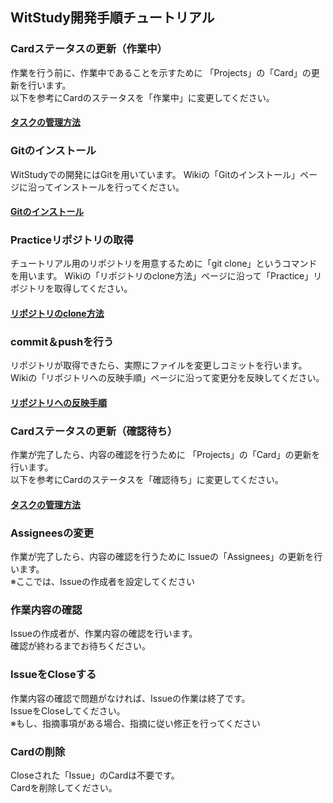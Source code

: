 ## WitStudy開発手順チュートリアル

### Cardステータスの更新（作業中）
作業を行う前に、作業中であることを示すために
「Projects」の「Card」の更新を行います。<br>
以下を参考にCardのステータスを「作業中」に変更してください。
#### [タスクの管理方法](https://github.com/WitStudy/PMSystem/wiki/%E3%82%BF%E3%82%B9%E3%82%AF%E3%81%AE%E7%AE%A1%E7%90%86%E6%96%B9%E6%B3%95)

### Gitのインストール
WitStudyでの開発にはGitを用いています。
Wikiの「Gitのインストール」ページに沿ってインストールを行ってください。

#### [Gitのインストール](https://github.com/WitStudy/Practice/wiki/Git%E3%81%AE%E3%82%A4%E3%83%B3%E3%82%B9%E3%83%88%E3%83%BC%E3%83%AB)

### Practiceリポジトリの取得
チュートリアル用のリポジトリを用意するために「git clone」というコマンドを用います。
Wikiの「リポジトリのclone方法」ページに沿って「Practice」リポジトリを取得してください。

#### [リポジトリのclone方法](https://github.com/WitStudy/Practice/wiki/%E3%83%AA%E3%83%9D%E3%82%B8%E3%83%88%E3%83%AA%E3%81%AEclone%E6%96%B9%E6%B3%95)

### commit＆pushを行う
リポジトリが取得できたら、実際にファイルを変更しコミットを行います。
Wikiの「リポジトリへの反映手順」ページに沿って変更分を反映してください。

#### [リポジトリへの反映手順](https://github.com/WitStudy/Practice/wiki/%E3%83%AA%E3%83%9D%E3%82%B8%E3%83%88%E3%83%AA%E3%81%B8%E3%81%AE%E5%8F%8D%E6%98%A0%E6%89%8B%E9%A0%86)

### Cardステータスの更新（確認待ち）
作業が完了したら、内容の確認を行うために
「Projects」の「Card」の更新を行います。<br>
以下を参考にCardのステータスを「確認待ち」に変更してください。

#### [タスクの管理方法](https://github.com/WitStudy/PMSystem/wiki/%E3%82%BF%E3%82%B9%E3%82%AF%E3%81%AE%E7%AE%A1%E7%90%86%E6%96%B9%E6%B3%95)

### Assigneesの変更
作業が完了したら、内容の確認を行うために
Issueの「Assignees」の更新を行います。<br>
※ここでは、Issueの作成者を設定してください

### 作業内容の確認

Issueの作成者が、作業内容の確認を行います。<br>
確認が終わるまでお待ちください。

### IssueをCloseする

作業内容の確認で問題がなければ、Issueの作業は終了です。<br>
IssueをCloseしてください。<br>
※もし、指摘事項がある場合、指摘に従い修正を行ってください

### Cardの削除

Closeされた「Issue」のCardは不要です。<br>
Cardを削除してください。

